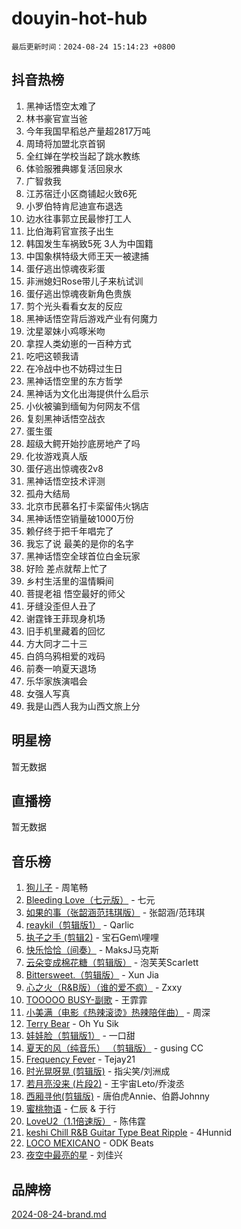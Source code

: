 # douyin-hot-hub

`最后更新时间：2024-08-24 15:14:23 +0800`

## 抖音热榜

1. 黑神话悟空太难了
1. 林书豪官宣当爸
1. 今年我国早稻总产量超2817万吨
1. 周琦将加盟北京首钢
1. 全红婵在学校当起了跳水教练
1. 体验服雅典娜复活回泉水
1. 广智救我
1. 江苏宿迁小区商铺起火致6死
1. 小罗伯特肯尼迪宣布退选
1. 边水往事郭立民最惨打工人
1. 比伯海莉官宣孩子出生
1. 韩国发生车祸致5死 3人为中国籍
1. 中国象棋特级大师王天一被逮捕
1. 蛋仔逃出惊魂夜彩蛋
1. 非洲媳妇Rose带儿子来杭试训
1. 蛋仔逃出惊魂夜新角色贵族
1. 剪个光头看看女友的反应
1. 黑神话悟空背后游戏产业有何魔力
1. 沈星翠妹小鸡啄米吻
1. 拿捏人类幼崽的一百种方式
1. 吃吧这顿我请
1. 在冷战中也不妨碍过生日
1. 黑神话悟空里的东方哲学
1. 黑神话为文化出海提供什么启示
1. 小伙被骗到缅甸为何网友不信
1. 复刻黑神话悟空战衣
1. 蛋生蛋
1. 超级大鳄开始抄底房地产了吗
1. 化妆游戏真人版
1. 蛋仔逃出惊魂夜2v8
1. 黑神话悟空技术评测
1. 孤舟大结局
1. 北京市民慕名打卡栾留伟火锅店
1. 黑神话悟空销量破1000万份
1. 赖仔终于把千年唱完了
1. 我忘了说 最美的是你的名字
1. 黑神话悟空全球首位白金玩家
1. 好险 差点就帮上忙了
1. 乡村生活里的温情瞬间
1. 菩提老祖 悟空最好的师父
1. 牙缝没歪但人丑了
1. 谢霆锋王菲现身机场
1. 旧手机里藏着的回忆
1. 方大同才二十三
1. 白鸽乌鸦相爱的戏码
1. 前奏一响夏天退场
1. 乐华家族演唱会
1. 女强人写真
1. 我是山西人我为山西文旅上分

## 明星榜

暂无数据

## 直播榜

暂无数据

## 音乐榜

1. [狗儿子](https://sf3-cdn-tos.douyinstatic.com/obj/tos-cn-ve-2774/osvuItF7HhQ8nfz5BHDCMbu5ZOmgxBGtmcEpfn) - 周笔畅
1. [Bleeding Love（七元版）](https://sf5-hl-cdn-tos.douyinstatic.com/obj/tos-cn-ve-2774/oEgC9eZFHQ1MfSRnrfkzFp8AayDWqAQMABBgUs) - 七元
1. [如果的事（张韶涵范玮琪版）](https://sf5-hl-cdn-tos.douyinstatic.com/obj/tos-cn-ve-2774/owI7MDDyzHddFIDNOFiTf8qYP1fafEiAgmjsCv) - 张韶涵/范玮琪
1. [reaykil（剪辑版1）](https://sf3-cdn-tos.douyinstatic.com/obj/tos-cn-ve-2774/osSIWpEdiiBoAWKQMsIBhmw1wUEJn5z20ANfA9) - Qarlic
1. [执子之手 (剪辑2)](https://sf5-hl-cdn-tos.douyinstatic.com/obj/tos-cn-ve-2774/oUoZLQjCc31XzqsBnBQUNgeKtYPBcgbFDwtfcu) - 宝石Gem\哩哩
1. [快乐恰恰（间奏）](https://sf3-cdn-tos.douyinstatic.com/obj/tos-cn-ve-2774/oMesum3HvWQXJxuMFeVYzf54o2QzH5aEBPOCAn) - MaksJ马克斯
1. [云朵变成棉花糖（剪辑版）](https://sf5-hl-cdn-tos.douyinstatic.com/obj/tos-cn-ve-2774/o8LC84GQLALFfXeyJmh8KE61byVQYMMeAZLfEI) - 泡芙芙Scarlett
1. [Bittersweet.（剪辑版）](https://sf3-cdn-tos.douyinstatic.com/obj/tos-cn-ve-2774/oIR5xcAceFQosUeHXGzNQpCesIBELaANA2RYoJ) - Xun Jia
1. [心之火（R&B版）（谁的爱不疯）](https://sf3-cdn-tos.douyinstatic.com/obj/tos-cn-ve-2774/okemkEDaIBBE3OosftCgMxlFkLQZRw37t36ZQv) - Zxxy
1. [TOOOOO BUSY-副歌](https://sf5-hl-cdn-tos.douyinstatic.com/obj/tos-cn-ve-2774/o0fmjGZetNDjSM5EimFs2QlzBg30YgByJMRQrC) - 王霏霏
1. [小美满（电影《热辣滚烫》热辣陪伴曲）](https://sf5-hl-cdn-tos.douyinstatic.com/obj/tos-cn-ve-2774/o0GAn2lSgfZIDUgtevCGDQYnFg4CwnrBaxbTZL) - 周深
1. [Terry Bear](https://sf3-cdn-tos.douyinstatic.com/obj/tos-cn-ve-2774/oY98zQoBzAv3LMriiCP1nBInWAHWfS2wisMjSc) - Oh Yu Sik
1. [娃娃脸（剪辑版1）](https://sf5-hl-cdn-tos.douyinstatic.com/obj/tos-cn-ve-2774/oIimSCgQoNUePTAZ1Ba7TeADY4KetGYsVFeaaB) - 一口甜
1. [夏天的风（纯音乐） （剪辑版）](https://sf5-hl-cdn-tos.douyinstatic.com/obj/tos-cn-ve-2774/oUzLjBZZFQAoNRmGokEeD5zfQCObp6UeFAnTa6) - gusing CC
1. [Frequency Fever](https://sf5-hl-cdn-tos.douyinstatic.com/obj/tos-cn-ve-2774/os94PCgvfCQSGh1ogDZmrFB6eEACFtZXwHEYHh) - Tejay21
1. [时光晃呀晃 (剪辑版)](https://sf5-hl-cdn-tos.douyinstatic.com/obj/tos-cn-ve-2774/o8ACeQem3gwI1x3GIYGAfKG0LJebKFRJDwRwyW) - 指尖笑/刘洲成
1. [若月亮没来 (片段2)](https://sf5-hl-cdn-tos.douyinstatic.com/obj/tos-cn-ve-2774/ocQavLLjkCOeDxGyYeIMGgNAIwJ0QXE1Ve3Fzv) - 王宇宙Leto/乔浚丞
1. [西厢寻他(剪辑版)](https://sf5-hl-cdn-tos.douyinstatic.com/obj/tos-cn-ve-2774/oUsAVfAQKlRNxEv5qxvIB8o5qmIWUcXbzJKJhw) - 唐伯虎Annie、伯爵Johnny
1. [蜜桃物语](https://sf3-cdn-tos.douyinstatic.com/obj/tos-cn-ve-2774/oIhOSCZtIACtYU4XQkngiW9kCBfVD1Fz9IYeqL) - 仁辰 & 于行
1. [LoveU2（1.1倍速版）](https://sf3-cdn-tos.douyinstatic.com/obj/tos-cn-ve-2774/oQMeDffLaEmgMwgCOEMAFCI6INzoFPgWdD0rsa) - 陈伟霆
1. [keshi Chill R&B Guitar Type Beat Ripple](https://sf6-cdn-tos.douyinstatic.com/obj/tos-cn-ve-2774/okQIfmitAB3HpgZQo0YCEFEACcDhQngn0fkFIC) - 4Hunnid
1. [LOCO MEXICANO](https://sf5-hl-cdn-tos.douyinstatic.com/obj/tos-cn-ve-2774/owxVoxJorA4ILBfsMAjU6t7O1xW9w0tS7EYzh6) - ODK Beats
1. [夜空中最亮的星](https://sf3-cdn-tos.douyinstatic.com/obj/tos-cn-ve-2774/o4IfgGwqqnFeXEMGaS8JBzJAdayAaCeoxqbjCD) - 刘佳兴

## 品牌榜

[2024-08-24-brand.md](2024-08-24-brand.md)
